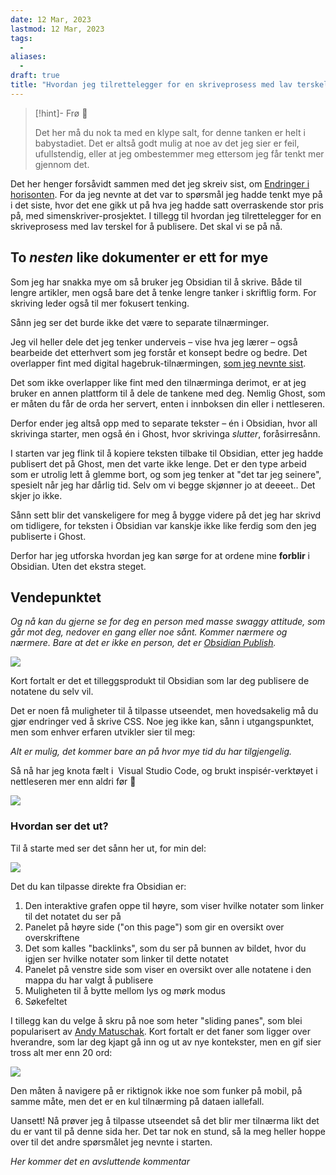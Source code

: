 ```yaml
---
date: 12 Mar, 2023
lastmod: 12 Mar, 2023
tags:
  - 
aliases:
  - 
draft: true
title: "Hvordan jeg tilrettelegger for en skriveprosess med lav terskel for å publisere"
---
```

> [!hint]- Frø  🌱
>
> Det her må du nok ta med en klype salt, for denne tanken er helt i babystadiet. Det er altså godt mulig at noe av det jeg sier er feil, ufullstendig, eller at jeg ombestemmer meg ettersom jeg får tenkt mer gjennom det.

Det her henger forsåvidt sammen med det jeg skreiv sist, om [Endringer i horisonten](https://www.simenskriver.no/endringer-i-horisonten/). For da jeg nevnte at det var to spørsmål jeg hadde tenkt mye på i det siste, hvor det ene gikk ut på hva jeg hadde satt overraskende stor pris på, med simenskriver-prosjektet. I tillegg til hvordan jeg tilrettelegger for en skriveprosess med lav terskel for å publisere. Det skal vi se på nå.

## To _nesten_ like dokumenter er ett for mye

Som jeg har snakka mye om så bruker jeg Obsidian til å skrive. Både til lengre artikler, men også bare det å tenke lengre tanker i skriftlig form. For skriving leder også til mer fokusert tenking.

Sånn jeg ser det burde ikke det være to separate tilnærminger.

Jeg vil heller dele det jeg tenker underveis – vise hva jeg lærer – også bearbeide det etterhvert som jeg forstår et konsept bedre og bedre. Det overlapper fint med digital hagebruk-tilnærmingen, [som jeg nevnte sist](https://www.simenskriver.no/det-er-noe-feil-med-blogging-som-konsept/).

Det som ikke overlapper like fint med den tilnærminga derimot, er at jeg bruker en annen plattform til å dele de tankene med deg. Nemlig Ghost, som er måten du får de orda her servert, enten i innboksen din eller i nettleseren.

Derfor ender jeg altså opp med to separate tekster – én i Obsidian, hvor all skrivinga starter, men også én i Ghost, hvor skrivinga _slutter_, foråsirresånn.

I starten var jeg flink til å kopiere teksten tilbake til Obsidian, etter jeg hadde publisert det på Ghost, men det varte ikke lenge. Det er den type arbeid som er utrolig lett å glemme bort, og som jeg tenker at "det tar jeg seinere", spesielt når jeg har dårlig tid. Selv om vi begge skjønner jo at deeeet.. Det skjer jo ikke.

Sånn sett blir det vanskeligere for meg å bygge videre på det jeg har skrivd om tidligere, for teksten i Obsidian var kanskje ikke like ferdig som den jeg publiserte i Ghost.

Derfor har jeg utforska hvordan jeg kan sørge for at ordene mine **forblir** i Obsidian. Uten det ekstra steget.

## Vendepunktet

_Og nå kan du gjerne se for deg en person med masse swaggy attitude, som går mot deg, nedover en gang eller noe sånt. Kommer nærmere og nærmere. Bare at det er ikke en person, det er [Obsidian Publish](https://publish.obsidian.md/)._

![](https://www.simenskriver.no/content/images/2023/02/Simens-skjermbilder-26-02-2023--kl-17.23.43@2x.png)

Kort fortalt er det et tilleggsprodukt til Obsidian som lar deg publisere de notatene du selv vil.

Det er noen få muligheter til å tilpasse utseendet, men hovedsakelig må du gjør endringer ved å skrive CSS. Noe jeg ikke kan, sånn i utgangspunktet, men som enhver erfaren utvikler sier til meg:

_Alt er mulig, det kommer bare an på hvor mye tid du har tilgjengelig._

Så nå har jeg knota fælt i  Visual Studio Code, og brukt inspisér-verktøyet i nettleseren mer enn aldri før 💪

![](https://www.simenskriver.no/content/images/2023/02/Simens-skjermbilder-26-02-2023--kl-17.37.35@2x.png)

### Hvordan ser det ut?

Til å starte med ser det sånn her ut, for min del:

![](https://www.simenskriver.no/content/images/2023/02/image-1.png)

Det du kan tilpasse direkte fra Obsidian er:

1.  Den interaktive grafen oppe til høyre, som viser hvilke notater som linker til det notatet du ser på
2.  Panelet på høyre side ("on this page") som gir en oversikt over overskriftene
3.  Det som kalles "backlinks", som du ser på bunnen av bildet, hvor du igjen ser hvilke notater som linker til dette notatet
4.  Panelet på venstre side som viser en oversikt over alle notatene i den mappa du har valgt å publisere
5.  Muligheten til å bytte mellom lys og mørk modus
6.  Søkefeltet

I tillegg kan du velge å skru på noe som heter "sliding panes", som blei popularisert av [Andy Matuschak](https://notes.andymatuschak.org/z4SDCZQeRo4xFEQ8H4qrSqd68ucpgE6LU155C?stackedNotes=z2ZAGQBHuJ2u9WrtAQHAEHcCZTtqpsGkAsrD1&stackedNotes=z5nw1rPzimCJYyMknDujwvP344Hv3ixCZRZV2). Kort fortalt er det faner som ligger over hverandre, som lar deg kjapt gå inn og ut av nye kontekster, men en gif sier tross alt mer enn 20 ord:

![](https://www.simenskriver.no/content/images/2023/02/Simens-skjermbilder-26-02-2023--kl-21.46.03.gif)

Den måten å navigere på er riktignok ikke noe som funker på mobil, på samme måte, men det er en kul tilnærming på dataen iallefall.

Uansett! Nå prøver jeg å tilpasse utseendet så det blir mer tilnærma likt det du er vant til på denne sida her. Det tar nok en stund, så la meg heller hoppe over til det andre spørsmålet jeg nevnte i starten.

_Her kommer det en avsluttende kommentar_